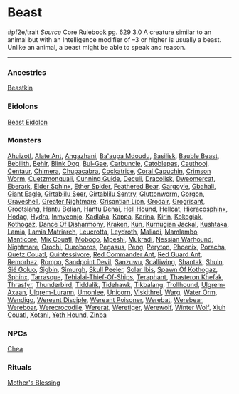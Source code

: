 # Beast
#pf2e/trait 
*Source* Core Rulebook pg. 629 3.0
A creature similar to an animal but with an Intelligence modifier of –3 or higher is usually a beast. Unlike an animal, a beast might be able to speak and reason.

---

### Ancestries
[Beastkin](Beastkin)

### Eidolons
[Beast Eidolon](../Bestiary/Companions/Eidolons/Beast%20Eidolon.md)

### Monsters
[Ahuizotl](Ahuizotl), [Alate Ant](Alate%20Ant), [Angazhani](Angazhani), [Ba'aupa Mdoudu](Ba'aupa%20Mdoudu), [Basilisk](Basilisk), [Bauble Beast](Bauble%20Beast), [Bebilith](Bebilith), [Behir](Behir), [Blink Dog](Blink%20Dog), [Bul-Gae](Bul-Gae), [Carbuncle](Carbuncle), [Catoblepas](Catoblepas), [Cauthooj](Cauthooj), [Centaur](Centaur), [Chimera](Chimera), [Chupacabra](Chupacabra), [Cockatrice](Cockatrice), [Coral Capuchin](Coral%20Capuchin), [Crimson Worm](Crimson%20Worm), [Cuetzmonquali](Cuetzmonquali), [Cunning Guide](Cunning%20Guide), [Deculi](Deculi), [Dracolisk](Dracolisk), [Dweomercat](Dweomercat), [Eberark](Eberark), [Elder Sphinx](Elder%20Sphinx), [Ether Spider](Ether%20Spider), [Feathered Bear](Feathered%20Bear), [Gargoyle](Gargoyle), [Gbahali](Gbahali), [Giant Eagle](Giant%20Eagle), [Girtablilu Seer](Girtablilu%20Seer), [Girtablilu Sentry](Girtablilu%20Sentry), [Gluttonworm](Gluttonworm), [Gorgon](Gorgon), [Graveshell](Graveshell), [Greater Nightmare](Greater%20Nightmare), [Grisantian Lion](Grisantian%20Lion), [Grodair](Grodair), [Grogrisant](Grogrisant), [Grootslang](Grootslang), [Hantu Belian](Hantu%20Belian), [Hantu Denai](Hantu%20Denai), [Hell Hound](Hell%20Hound), [Hellcat](Hellcat), [Hieracosphinx](Hieracosphinx), [Hodag](Hodag), [Hydra](Hydra), [Inmyeonjo](Inmyeonjo), [Kadlaka](Kadlaka), [Kappa](Kappa), [Karina](Karina), [Kirin](Kirin), [Kokogiak](Kokogiak), [Kothogaz](Kothogaz), [Dance Of Disharmony](Dance%20Of%20Disharmony), [Kraken](Kraken), [Kun](Kun), [Kurnugian Jackal](Kurnugian%20Jackal), [Kushtaka](Kushtaka), [Lamia](Lamia), [Lamia Matriarch](Lamia%20Matriarch), [Leucrotta](Leucrotta), [Leydroth](Leydroth), [Maliadi](Maliadi), [Mamlambo](Mamlambo), [Manticore](Manticore), [Mix Couatl](Mix%20Couatl), [Mobogo](Mobogo), [Mpeshi](Mpeshi), [Mukradi](Mukradi), [Nessian Warhound](Nessian%20Warhound), [Nightmare](Nightmare.md), [Orochi](Orochi), [Ouroboros](Ouroboros), [Pegasus](Pegasus), [Peng](Peng), [Peryton](Peryton), [Phoenix](Phoenix), [Poracha](Poracha), [Quetz Couatl](Quetz%20Couatl), [Quintessivore](Quintessivore), [Red Commander Ant](Red%20Commander%20Ant), [Red Guard Ant](Red%20Guard%20Ant), [Remorhaz](Remorhaz), [Rompo](Rompo), [Sandpoint Devil](Sandpoint%20Devil), [Sanzuwu](Sanzuwu), [Scalliwing](Scalliwing), [Shantak](Shantak), [Shuln](Shuln), [Sié Goluo](Sié%20Goluo), [Sigbin](Sigbin), [Simurgh](Simurgh), [Skull Peeler](Skull%20Peeler), [Solar Ibis](Solar%20Ibis), [Spawn Of Kothogaz](Spawn%20Of%20Kothogaz), [Sphinx](Sphinx), [Tarrasque](Tarrasque), [Tehialai-Thief-Of-Ships](Tehialai-Thief-Of-Ships), [Teraphant](Teraphant), [Thasteron Khefak](Thasteron%20Khefak), [Thrasfyr](Thrasfyr), [Thunderbird](Thunderbird), [Tiddalik](Tiddalik), [Tidehawk](Tidehawk), [Tikbalang](Tikbalang), [Trollhound](Trollhound), [Ulgrem-Axaan](Ulgrem-Axaan), [Ulgrem-Lurann](Ulgrem-Lurann), [Umonlee](Umonlee), [Unicorn](Unicorn), [Viskithrel](Viskithrel), [Warg](Warg), [Water Orm](Water%20Orm), [Wendigo](Wendigo), [Wereant Disciple](Wereant%20Disciple), [Wereant Poisoner](Wereant%20Poisoner), [Werebat](Werebat), [Werebear](Werebear), [Wereboar](Wereboar), [Werecrocodile](Werecrocodile), [Wererat](Wererat), [Weretiger](Weretiger), [Werewolf](Werewolf), [Winter Wolf](Winter%20Wolf), [Xiuh Couatl](Xiuh%20Couatl), [Xotani](Xotani), [Yeth Hound](Yeth%20Hound), [Zinba](Zinba)

### NPCs
[Chea](Chea)

### Rituals
[Mother's Blessing](Mother's%20Blessing.md)